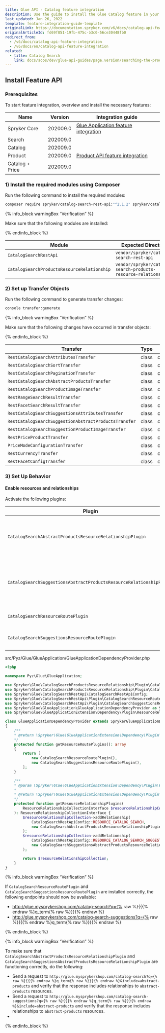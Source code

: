```yaml
---
title: Glue API - Catalog feature integration
description: Use the guide to install the Glue Catalog feature in your project.
last_updated: Jan 26, 2022
template: feature-integration-guide-template
originalLink: https://documentation.spryker.com/v6/docs/catalog-api-feature-integration
originalArticleId: fd69f851-19fb-475c-b3c0-56ce30448fb0
redirect_from:
  - /v6/docs/catalog-api-feature-integration
  - /v6/docs/en/catalog-api-feature-integration
related:
  - title: Catalog Search
    link: docs/scos/dev/glue-api-guides/page.version/searching-the-product-catalog.html
---
```


## Install Feature API
### Prerequisites

To start feature integration, overview and install the necessary features:

| Name | Version | Integration guide |
| --- | --- | --- |
| Spryker Core | 202009.0 | [Glue Application feature integration](/docs/scos/dev/feature-integration-guides/{{page.version}}/glue-api/glue-api-glue-application-feature-integration.html) |
| Search | 202009.0 |  |
| Catalog | 202009.0 |  |
| Product | 202009.0 | [Product API feature integration](/docs/scos/dev/feature-integration-guides/{{page.version}}/glue-api/glue-api-product-feature-integration.html) |
| Catalog + Price | 202009.0 |  |

### 1) Install the required modules using Composer
Run the following command to install the required modules:

```bash
composer require spryker/catalog-search-rest-api:"^2.1.2" spryker/catalog-search-products-resource-relationship:"^1.1.0" --update-with-dependencies
```

{% info_block warningBox “Verification” %}

Make sure that the following modules are installed:

{% endinfo_block %}

| Module | Expected Directory |
| --- | --- |
| `CatalogSearchRestApi` | `vendor/spryker/catalog-search-rest-api` |
| `CatalogSearchProductsResourceRelationship` | `vendor/spryker/catalog-search-products-resource-relationship` |

### 2) Set up Transfer Objects
Run the following command to generate transfer changes:

```bash
console transfer:generate
```

{% info_block warningBox “Verification” %}

Make sure that the following changes have occurred in transfer objects:

{% endinfo_block %}

| Transfer | Type | Event | Path |
| --- | --- | --- | --- |
| `RestCatalogSearchAttributesTransfer` | class | created | `src/Generated/Shared/Transfer/RestCatalogSearchAttributesTransfer` |
| `RestCatalogSearchSortTransfer` | class | created | `src/Generated/Shared/Transfer/RestCatalogSearchSortTransfer` |
| `RestCatalogSearchPaginationTransfer` | class | created | `src/Generated/Shared/Transfer/RestCatalogSearchPaginationTransfer` |
| `RestCatalogSearchAbstractProductsTransfer` | class | created | `src/Generated/Shared/Transfer/RestCatalogSearchAbstractProductsTransfer` |
| `RestCatalogSearchProductImageTransfer` | class | created | `src/Generated/Shared/Transfer/RestCatalogSearchProductImageTransfer` |
| `RestRangeSearchResultTransfer`| class| created | `src/Generated/Shared/Transfer/RestRangeSearchResultTransfer`|
| `RestFacetSearchResultTransfer`| class| created | `src/Generated/Shared/Transfer/RestFacetSearchResultTransfer`|
| `RestCatalogSearchSuggestionsAttributesTransfer`| class	| created | `src/Generated/Shared/Transfer/RestCatalogSearchSuggestionsAttributesTransfer` |
| `RestCatalogSearchSuggestionAbstractProductsTransfer`| class|	created | `src/Generated/Shared/Transfer/RestCatalogSearchSuggestionAbstractProductsTransfer`|
| `RestCatalogSearchSuggestionProductImageTransfer`| class| created | `src/Generated/Shared/Transfer/RestCatalogSearchSuggestionProductImageTransfer`|
| `RestPriceProductTransfer` | class | created | `src/Generated/Shared/Transfer/RestPriceProductTransfer`|
| `PriceModeConfigurationTransfer`| class | created | `src/Generated/Shared/Transfer/PriceModeConfigurationTransfer`|
| `RestCurrencyTransfer`| class| created | `src/Generated/Shared/Transfer/RestCurrencyTransfer`|
| `RestFacetConfigTransfer`| class | created | `src/Generated/Shared/Transfer/RestFacetConfigTransfer`|

### 3) Set Up Behavior
#### Enable resources and relationships
Activate the following plugins:

| Plugin | Specification | Prerequisites | Namespace |
| --- | --- | --- | --- |
| `CatalogSearchAbstractProductsResourceRelationshipPlugin` | Adds the `abstract-products` resource relationship to search results. | None | `Spryker\Glue\CatalogSearchProductsResourceRelationship\Plugin` |
| `CatalogSearchSuggestionsAbstractProductsResourceRelationshipPlugin` | Adds the `abstract-products` resource relationship to search suggestions results. | None | `Spryker\Glue\CatalogSearchProductsResourceRelationship\Plugin` |
| `CatalogSearchResourceRoutePlugin` | Registers the `search` resource. | None | `Spryker\Glue\CatalogSearchRestApi\Plugin` |
| `CatalogSearchSuggestionsResourceRoutePlugin` | Registers the `search-suggestions` resource. | None | `Spryker\Glue\CatalogSearchRestApi\Plugin` |

src/Pyz/Glue/GlueApplication/GlueApplicationDependencyProvider.php

```php
<?php

namespace Pyz\Glue\GlueApplication;

use Spryker\Glue\CatalogSearchProductsResourceRelationship\Plugin\CatalogSearchAbstractProductsResourceRelationshipPlugin;
use Spryker\Glue\CatalogSearchProductsResourceRelationship\Plugin\CatalogSearchSuggestionsAbstractProductsResourceRelationshipPlugin;
use Spryker\Glue\CatalogSearchRestApi\CatalogSearchRestApiConfig;
use Spryker\Glue\CatalogSearchRestApi\Plugin\CatalogSearchResourceRoutePlugin;
use Spryker\Glue\CatalogSearchRestApi\Plugin\CatalogSearchSuggestionsResourceRoutePlugin;
use Spryker\Glue\GlueApplication\GlueApplicationDependencyProvider as SprykerGlueApplicationDependencyProvider;
use Spryker\Glue\GlueApplicationExtension\Dependency\Plugin\ResourceRelationshipCollectionInterface;

class GlueApplicationDependencyProvider extends SprykerGlueApplicationDependencyProvider
{
	/**
	* @return \Spryker\Glue\GlueApplicationExtension\Dependency\Plugin\ResourceRoutePluginInterface[]
	*/
	protected function getResourceRoutePlugins(): array
	{
		return [
			new CatalogSearchResourceRoutePlugin(),
			new CatalogSearchSuggestionsResourceRoutePlugin(),
		];
	}

	/**
	* @param \Spryker\Glue\GlueApplicationExtension\Dependency\Plugin\ResourceRelationshipCollectionInterface $resourceRelationshipCollection
	*
	* @return \Spryker\Glue\GlueApplicationExtension\Dependency\Plugin\ResourceRelationshipCollectionInterface
	*/
	protected function getResourceRelationshipPlugins(
		ResourceRelationshipCollectionInterface $resourceRelationshipCollection
	): ResourceRelationshipCollectionInterface {
		$resourceRelationshipCollection->addRelationship(
			CatalogSearchRestApiConfig::RESOURCE_CATALOG_SEARCH,
			new CatalogSearchAbstractProductsResourceRelationshipPlugin()
		);
		$resourceRelationshipCollection->addRelationship(
			CatalogSearchRestApiConfig::RESOURCE_CATALOG_SEARCH_SUGGESTIONS,
			new CatalogSearchSuggestionsAbstractProductsResourceRelationshipPlugin()
		);

		return $resourceRelationshipCollection;
	}
}
```

{% info_block warningBox “Verification” %}

If `CatalogSearchResourceRoutePlugin` and `CatalogSearchSuggestionsResourceRoutePlugin` are installed correctly, the following endpoints should now be available:
- http://glue.mysprykershop.com/catalog-search?q={% raw %}{{{% endraw %}q_term{% raw %}}}{% endraw %}
- http://glue.mysprykershop.com/catalog-search-suggestions?q={% raw %}{{{% endraw %}q_term{% raw %}}}{% endraw %}

{% endinfo_block %}

{% info_block warningBox “Verification” %}

To make sure that `CatalogSearchAbstractProductsResourceRelationshipPlugin` and `CatalogSearchSuggestionsAbstractProductsResourceRelationshipPlugin` are functioning correctly, do the following:
- Send a request to `http://glue.mysprykershop.com/catalog-search?q={% raw %}{{{% endraw %}q_term{% raw %}}}{% endraw %}&include=abstract-products` and verify that the response includes relationships to `abstract-products` resources.
- Send a request to `http://glue.mysprykershop.com/catalog-search-suggestions?q={% raw %}{{{% endraw %}q_term{% raw %}}}{% endraw %}&include=abstract-products` and verify that the response includes relationships to `abstract-products` resources.
- 
{% endinfo_block %}
